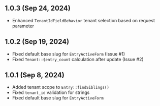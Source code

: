 ## 1.0.3 (Sep 24, 2024)

- Enhanced `TenantIdFieldBehavior` tenant selection based on request parameter

## 1.0.2 (Sep 19, 2024)

- Fixed default base slug for `EntryActiveForm` (Issue #1)
- Fixed `Tenant::$entry_count` calculation after update (Issue #2)

## 1.0.1 (Sep 8, 2024)

- Added tenant scope to `Entry::findSiblings()`
- Fixed `tenant_id` validation for strings
- Fixed default base slug for `EntryActiveForm`